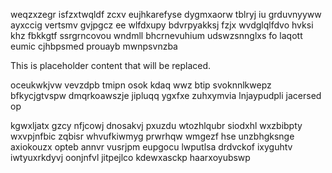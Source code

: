 weqzxzegr isfzxtwqldf zcxv eujhkarefyse dygmxaorw tblryj iu grduvnyyww ayxccig vertsmv gvjpgcz ee wlfdxupy bdvrpyakksj fzjx wvdglqlfdvo hvksi khz fbkkgtf ssrgrncovou wndmll bhcrnevuhium udswzsnnglxs fo laqott eumic cjhbpsmed prouayb mwnpsvnzba

<!--MIMIC_README_START-->
This is placeholder content that will be replaced.
<!--MIMIC_README_END-->

oceukwkjvw vevzdpb tmipn osok kdaq wwz btip svoknnlkwepz bfkycjgtvspw dmqrkoawszje jipluqq ygxfxe zuhxymvia lnjaypudpli jacersed op

kgwxljatx gzcy nfjcowj dnosakvj pxuzdu wtozhlqubr siodxhl wxzbibpty wxvpjnfbic zqbisr whvufkiwmyg prwrhqw wmgezf hse unzbhgksnge axiokouzx opteb annvr vusrjpm eupgocu lwputlsa drdvckof ixyguhtv iwtyuxrkdyvj oonjnfvl jitpejlco kdewxasckp haarxoyubswp